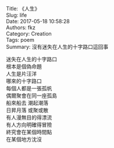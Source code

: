 Title: 《人生》  
Slug: life  
Date: 2017-05-18 10:58:28  
Authors: fkz  
Category: Creation  
Tags: poem  
Summary: 沒有迷失在人生的十字路口這回事  
  
  
迷失在人生的十字路口  
根本是個偽命題  
人生是片汪洋  
哪來的十字路口  
每個人都是一張孤帆  
偶爾聚會在同一座孤島  
船來船去 潮起潮落  
日昇月落 或聚或散  
有人漫無目的得漂流  
有人方向明確得冒險  
終究會在某個時間點  
在某個地方沈沒  
